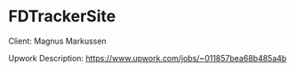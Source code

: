 # FDTrackerSite

Client: Magnus Markussen

Upwork Description: https://www.upwork.com/jobs/~011857bea68b485a4b
